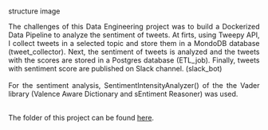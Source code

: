 
<div align="justify"> </div><br>

structure image

<div align="justify">The challenges of this Data Engineering project was to build a Dockerized Data Pipeline to analyze the sentiment of tweets. At firts, using Tweepy API, I collect tweets in a selected topic and store them in a MondoDB database (tweet_collector). Next, the sentiment of tweets is analyzed and the tweets with the scores are stored in a Postgres database (ETL_job). Finally, tweets with sentiment score are published on Slack channel. (slack_bot)</div><br>


<div align="justify">For the sentiment analysis, SentimentIntensityAnalyzer() of the the Vader library  (Valence Aware Dictionary and sEntiment Reasoner) was used.</div><br>



The folder of this project can be found [here](https://github.com/orosz-attila/Spiced-Academy-Data-Science-Projects/tree/master/06_data_pipeline_tweets_sentiment_analysis).